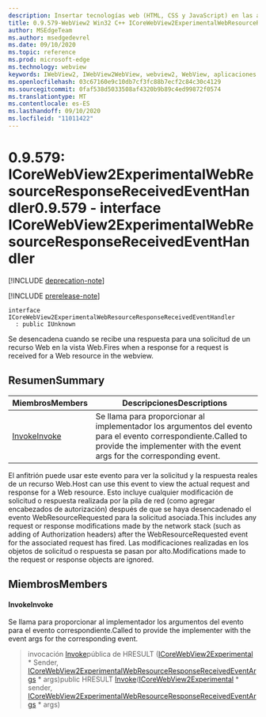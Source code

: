 ```yaml
---
description: Insertar tecnologías web (HTML, CSS y JavaScript) en las aplicaciones nativas con el control Microsoft Edge WebView2
title: 0.9.579-WebView2 Win32 C++ ICoreWebView2ExperimentalWebResourceResponseReceivedEventHandler
author: MSEdgeTeam
ms.author: msedgedevrel
ms.date: 09/10/2020
ms.topic: reference
ms.prod: microsoft-edge
ms.technology: webview
keywords: IWebView2, IWebView2WebView, webview2, WebView, aplicaciones Win32, Win32, Edge, ICoreWebView2, ICoreWebView2Controller, control de explorador, HTML Edge, ICoreWebView2ExperimentalWebResourceResponseReceivedEventHandler
ms.openlocfilehash: 03c67160e9c10db7cf3fc88b7ecf2c84c30c4129
ms.sourcegitcommit: 0faf538d5033508af4320b9b89c4ed99872f0574
ms.translationtype: MT
ms.contentlocale: es-ES
ms.lasthandoff: 09/10/2020
ms.locfileid: "11011422"
---
```

# <span data-ttu-id="056e6-104">0.9.579: ICoreWebView2ExperimentalWebResourceResponseReceivedEventHandler</span><span class="sxs-lookup"><span data-stu-id="056e6-104">0.9.579 - interface ICoreWebView2ExperimentalWebResourceResponseReceivedEventHandler</span></span> 

[!INCLUDE [deprecation-note](../../includes/deprecation-note.md)]

[!INCLUDE [prerelease-note](../../includes/prerelease-note.md)]

```
interface ICoreWebView2ExperimentalWebResourceResponseReceivedEventHandler
  : public IUnknown
```

<span data-ttu-id="056e6-105">Se desencadena cuando se recibe una respuesta para una solicitud de un recurso Web en la vista Web.</span><span class="sxs-lookup"><span data-stu-id="056e6-105">Fires when a response for a request is received for a Web resource in the webview.</span></span>

## <span data-ttu-id="056e6-106">Resumen</span><span class="sxs-lookup"><span data-stu-id="056e6-106">Summary</span></span>

 <span data-ttu-id="056e6-107">Miembros</span><span class="sxs-lookup"><span data-stu-id="056e6-107">Members</span></span>                        | <span data-ttu-id="056e6-108">Descripciones</span><span class="sxs-lookup"><span data-stu-id="056e6-108">Descriptions</span></span>
--------------------------------|---------------------------------------------
[<span data-ttu-id="056e6-109">Invoke</span><span class="sxs-lookup"><span data-stu-id="056e6-109">Invoke</span></span>](#invoke) | <span data-ttu-id="056e6-110">Se llama para proporcionar al implementador los argumentos del evento para el evento correspondiente.</span><span class="sxs-lookup"><span data-stu-id="056e6-110">Called to provide the implementer with the event args for the corresponding event.</span></span>

<span data-ttu-id="056e6-111">El anfitrión puede usar este evento para ver la solicitud y la respuesta reales de un recurso Web.</span><span class="sxs-lookup"><span data-stu-id="056e6-111">Host can use this event to view the actual request and response for a Web resource.</span></span> <span data-ttu-id="056e6-112">Esto incluye cualquier modificación de solicitud o respuesta realizada por la pila de red (como agregar encabezados de autorización) después de que se haya desencadenado el evento WebResourceRequested para la solicitud asociada.</span><span class="sxs-lookup"><span data-stu-id="056e6-112">This includes any request or response modifications made by the network stack (such as adding of Authorization headers) after the WebResourceRequested event for the associated request has fired.</span></span> <span data-ttu-id="056e6-113">Las modificaciones realizadas en los objetos de solicitud o respuesta se pasan por alto.</span><span class="sxs-lookup"><span data-stu-id="056e6-113">Modifications made to the request or response objects are ignored.</span></span>

## <span data-ttu-id="056e6-114">Miembros</span><span class="sxs-lookup"><span data-stu-id="056e6-114">Members</span></span>

#### <span data-ttu-id="056e6-115">Invoke</span><span class="sxs-lookup"><span data-stu-id="056e6-115">Invoke</span></span> 

<span data-ttu-id="056e6-116">Se llama para proporcionar al implementador los argumentos del evento para el evento correspondiente.</span><span class="sxs-lookup"><span data-stu-id="056e6-116">Called to provide the implementer with the event args for the corresponding event.</span></span>

> <span data-ttu-id="056e6-117">invocación [Invoke](#invoke)pública de HRESULT ([ICoreWebView2Experimental](icorewebview2experimental.md) \* Sender, [ICoreWebView2ExperimentalWebResourceResponseReceivedEventArgs](icorewebview2experimentalwebresourceresponsereceivedeventargs.md) \* args)</span><span class="sxs-lookup"><span data-stu-id="056e6-117">public HRESULT [Invoke](#invoke)([ICoreWebView2Experimental](icorewebview2experimental.md) \* sender, [ICoreWebView2ExperimentalWebResourceResponseReceivedEventArgs](icorewebview2experimentalwebresourceresponsereceivedeventargs.md) \* args)</span></span>

